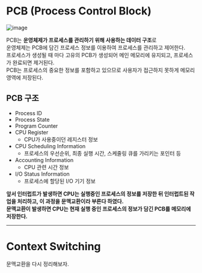 # PCB (Process Control Block) 

![image](https://github.com/dlrkdus/CS_STUDY/assets/99721126/f1b8dbc9-eda6-463c-8394-0df8708e6798)

PCB는 **운영체제가 프로세스를 관리하기 위해 사용하는 데이터 구조**로<br> 운영체제는 PCB에 담긴 프로세스 정보를 이용하여 프로세스를 관리하고 제어한다. <br>
프로세스가 생성될 때 마다 고유의 PCB가 생성되어 메인 메모리에 유지되고, 프로세스가 완료되면 제거된다. <br>
PCB는 프로세스의 중요한 정보를 포함하고 있으므로 사용자가 접근하지 못하게 메모리 영역에 저장된다. <br>

## PCB 구조

- Process ID
- Process State
- Program Counter
- CPU Register
  - CPU가 사용중이던 레지스터 정보 
- CPU Scheduling Information
  - 프로세스의 우선순위, 최종 실행 시간, 스케줄링 큐를 가리키는 포인터 등
- Accounting Information
  - CPU 관련 시간 정보
- I/O Status Information
  - 프로세스에 할당된 I/O 기기 정보<br>
 

**앞서 인터럽트가 발생하면 CPU는 실행중인 프로세스의 정보를 저장한 뒤 인터럽트된 작업을 처리하고, 이 과정을 문맥교환이라 부른다 하였다.** <br>
**문맥교환이 발생하면 CPU는 현재 실행 중인 프로세스의 정보가 담긴 PCB를 메모리에 저장한다.** <br>

<hr>

# Context Switching

문맥교환을 다시 정리해보자. <br>

